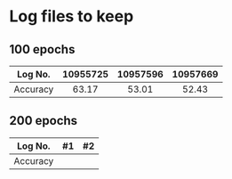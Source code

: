 # Log files to keep

## 100 epochs
| Log No. |10955725|10957596|10957669|
| :---:   | :---: | :---: | :---: |
| Accuracy | 63.17 |53.01|52.43|

## 200 epochs
| Log No. | #1    | #2    |
| :---:   | :---: | :---: |
| Accuracy |    |    |
